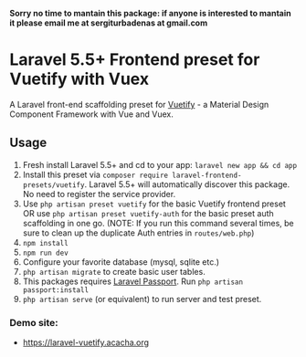 **Sorry no time to mantain this package: if anyone is interested to mantain it please email me at sergiturbadenas at gmail.com**

# Laravel 5.5+ Frontend preset for Vuetify with Vuex

A Laravel front-end scaffolding preset for [Vuetify](https://vuetifyjs.com/en/) - a Material Design Component Framework with Vue and Vuex.

## Usage

1. Fresh install Laravel 5.5+ and cd to your app: `laravel new app && cd app` 
2. Install this preset via `composer require laravel-frontend-presets/vuetify`. Laravel 5.5+ will automatically discover this package. No need to register the service provider.
3. Use `php artisan preset vuetify` for the basic Vuetify frontend preset OR use `php artisan preset vuetify-auth` for the basic preset auth scaffolding in one go. (NOTE: If you run this command several times, be sure to clean up the duplicate Auth entries in `routes/web.php`)
4. `npm install`
5. `npm run dev`
6. Configure your favorite database (mysql, sqlite etc.)
7. `php artisan migrate` to create basic user tables.
9. This packages requires [Laravel Passport](https://laravel.com/docs/passport). Run `php artisan passport:install`
8. `php artisan serve` (or equivalent) to run server and test preset.

### Demo site:

- https://laravel-vuetify.acacha.org
